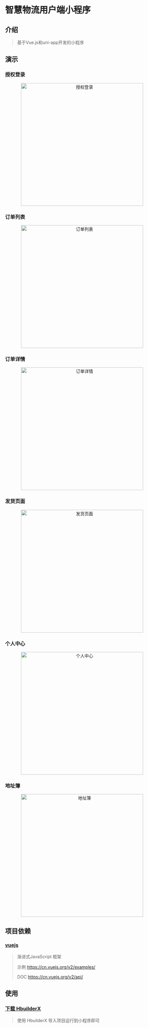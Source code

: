 # 智慧物流用户端小程序

## 介绍

> 基于Vue.js和uni-app开发的小程序

## 演示

### 授权登录

<p align="center">
  <img src="https://raw.githubusercontent.com/gengwenhao/logistics-miniapp/dev/screenshots/%E6%8E%88%E6%9D%83%E7%99%BB%E5%BD%95.jpg" alt="授权登录" width="400px">
</p>

### 订单列表

<p align="center">
  <img src="https://raw.githubusercontent.com/gengwenhao/logistics-miniapp/dev/screenshots/%E8%AE%A2%E5%8D%95%E5%88%97%E8%A1%A8.jpg" alt="订单列表" width="400px">
</p>

### 订单详情

<p align="center">
  <img src="https://raw.githubusercontent.com/gengwenhao/logistics-miniapp/dev/screenshots/%E8%AE%A2%E5%8D%95%E8%AF%A6%E6%83%85.jpg" 
    alt="订单详情" width="400px">
</p>

### 发货页面

<p align="center">
  <img src="https://raw.githubusercontent.com/gengwenhao/logistics-miniapp/dev/screenshots/%E5%8F%91%E8%B4%A7%E9%A1%B5%E9%9D%A2.jpg" 
    alt="发货页面" width="400px">
</p>

### 个人中心

<p align="center">
  <img src="https://raw.githubusercontent.com/gengwenhao/logistics-miniapp/dev/screenshots/%E4%B8%AA%E4%BA%BA%E4%B8%AD%E5%BF%83.jpg" 
    alt="个人中心" width="400px">
</p>

### 地址簿

<p align="center">
  <img src="https://raw.githubusercontent.com/gengwenhao/logistics-miniapp/dev/screenshots/%E5%9C%B0%E5%9D%80%E7%B0%BF.jpg" 
    alt="地址簿" width="400px">
</p>

## 项目依赖

### [vuejs](https://cn.vuejs.org/)

> 渐进式JavaScript 框架
>
> 示例 https://cn.vuejs.org/v2/examples/
>
> DOC https://cn.vuejs.org/v2/api/

## 使用

### [下载 HbuilderX](https://www.dcloud.io/hbuilderx.html)

> 使用 HbuilderX 导入项目运行到小程序即可